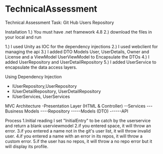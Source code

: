 # TechnicalAssessment
Technical Assessment Task: Git Hub Users Repository

Installation
1.) You must have .net framework 4.8
2.) download the files in your local and run


1.) I used Unity as IOC for the dependency injections
2.) I used webclient for managing the api
3.) I added DTO Models User, UserDetails, Owner and License and a ViewModel UserViewModel to Encapsulate the DTOs
4.) I added UserRepository and UserDetailRepository
5.) I added UserService to encapsulate the data access layers.

Using Dependency Injection
 - IUserRepository,UserRepository
 - IUserDetailRepository, UserDetailRepository
 - IUserServices,  UserServices

 MVC Architecture
 -Presentation Layer (HTML &  Controller)
 --Services
 ---Business Models
 ----Repository
 -----Models (DTO)
 ------API

 Process
 1.Initial reading I set "InitialEntry" to be catch by the userservice and return a blank userviewmodel
 2.if you entered space, it will throw an error.
 3.if you entered a name not in the git's user list, it will throw invalid user.
 4.if you entered a name with an error in its repos, it will throw a custom error.
 5.if the user has no  repos, it will throw a no repo error but it will display its profile.
 
